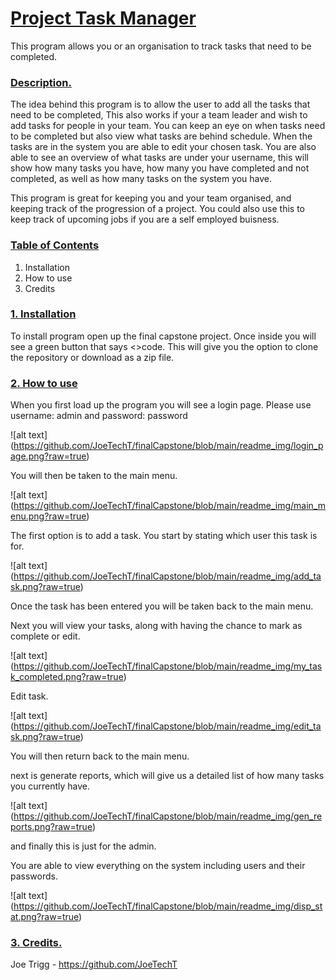 # <ins>**Project Task Manager**</ins>

This program allows you or an organisation to track tasks that need to be completed.


### <ins>Description.</ins>

The idea behind this program is to allow the user to add all the tasks that need to be completed,
This also works if your a team leader and wish to add tasks for people in your team.
You can keep an eye on when tasks need to be completed but also view what tasks are behind schedule.
When the tasks are in the system you are able to edit your chosen task.
You are also able to see an overview of what tasks are under your username, this will show how many
tasks you have, how many you have completed and not completed, as well as how many tasks on the system
you have. 

This program is great for keeping you and your team organised, and keeping track of the progression 
of a project. You could also use this to keep track of upcoming jobs if you are a self 
employed buisness.

### <ins>Table of Contents</ins>

1. Installation
2. How to use
3. Credits


### <ins>1. Installation</ins>

To install program open up the final capstone project.
Once inside you will see a green button that says <>code.
This will give you the option to clone the repository or download as a zip file.

### <ins>2. How to use</ins>

When you first load up the program you will see a login page. 
Please use username: admin and password: password

![alt text] (https://github.com/JoeTechT/finalCapstone/blob/main/readme_img/login_page.png?raw=true)



You will then be taken to the main menu.

![alt text] (https://github.com/JoeTechT/finalCapstone/blob/main/readme_img/main_menu.png?raw=true)

The first option is to add a task.
You start by stating which user this task is for.

![alt text] (https://github.com/JoeTechT/finalCapstone/blob/main/readme_img/add_task.png?raw=true)

Once the task has been entered you will be taken back to the main menu.

Next you will view your tasks, along with having the chance to mark as complete or edit.

![alt text] (https://github.com/JoeTechT/finalCapstone/blob/main/readme_img/my_task_completed.png?raw=true)

Edit task.

![alt text] (https://github.com/JoeTechT/finalCapstone/blob/main/readme_img/edit_task.png?raw=true)

You will then return back to the main menu.

next is generate reports, which will give us a detailed list of how many tasks you currently have.

![alt text] (https://github.com/JoeTechT/finalCapstone/blob/main/readme_img/gen_reports.png?raw=true)

and finally this is just for the admin. 

You are able to view everything on the system including users and their passwords.

![alt text] (https://github.com/JoeTechT/finalCapstone/blob/main/readme_img/disp_stat.png?raw=true)


### <ins>3. Credits.</ins>

Joe Trigg - https://github.com/JoeTechT



